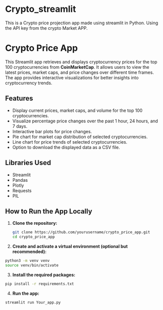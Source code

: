 # Crypto_streamlit
This is a Crypto price projection app made using streamlit in Python. Using the API key from the crypto Market APP.

# Crypto Price App

This Streamlit app retrieves and displays cryptocurrency prices for the top 100 cryptocurrencies from **CoinMarketCap**. It allows users to view the latest prices, market caps, and price changes over different time frames. The app provides interactive visualizations for better insights into cryptocurrency trends.

## Features

- Display current prices, market caps, and volume for the top 100 cryptocurrencies.
- Visualize percentage price changes over the past 1 hour, 24 hours, and 7 days.
- Interactive bar plots for price changes.
- Pie chart for market cap distribution of selected cryptocurrencies.
- Line chart for price trends of selected cryptocurrencies.
- Option to download the displayed data as a CSV file.

## Libraries Used

- Streamlit
- Pandas
- Plotly
- Requests
- PIL

## How to Run the App Locally

1. **Clone the repository:**

   ```bash
   git clone https://github.com/yourusername/crypto_price_app.git
   cd crypto_price_app
   ```

2. **Create and activate a virtual environment (optional but recommended):**

```bash
python3 -m venv venv
source venv/bin/activate
```

3. **Install the required packages:**

```bash   
pip install -r requirements.txt
```

4. **Run the app:**

```bash
streamlit run Your_app.py
```
